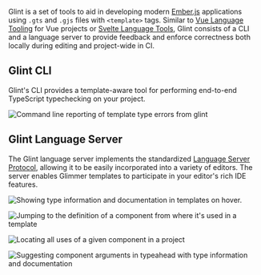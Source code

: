 Glint is a set of tools to aid in developing modern [Ember.js] applications using `.gts` and `.gjs` files with `<template>` tags. Similar to [Vue Language Tooling] for Vue projects or [Svelte Language Tools], Glint consists of a CLI and a language server to provide feedback and enforce correctness both locally during editing and project-wide in CI.

## Glint CLI

Glint's CLI provides a template-aware tool for performing end-to-end TypeScript typechecking on your project.

![Command line reporting of template type errors from `glint`](https://user-images.githubusercontent.com/108688/111076577-1d61db00-84ed-11eb-876a-e5b504758d11.png)

## Glint Language Server

The Glint language server implements the standardized [Language Server Protocol], allowing it to be easily incorporated into a variety of editors. The server enables Glimmer templates to participate in your editor's rich IDE features.

![Showing type information and documentation in templates on hover.](https://user-images.githubusercontent.com/108688/111069238-6eada280-84cc-11eb-9abb-c2d3af5e8976.png)

![Jumping to the definition of a component from where it's used in a template](https://user-images.githubusercontent.com/108688/111069304-b6ccc500-84cc-11eb-83b2-49681b248cbe.png)

![Locating all uses of a given component in a project](https://user-images.githubusercontent.com/108688/111070826-c6034100-84d3-11eb-9c12-e8e80e168940.png)

![Suggesting component arguments in typeahead with type information and documentation](https://user-images.githubusercontent.com/108688/111070948-3f9b2f00-84d4-11eb-9eaa-077cadf6f380.png)

[ember.js]: https://www.emberjs.com
[vue language tooling]: https://github.com/vuejs/language-tools
[svelte language tools]: https://github.com/sveltejs/language-tools
[language server protocol]: https://microsoft.github.io/language-server-protocol/
